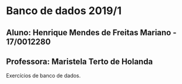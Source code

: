 # Banco de dados 2019/1

## Aluno: Henrique Mendes de Freitas Mariano - 17/0012280

## Professora: Maristela Terto de Holanda

Exercícios de banco de dados.